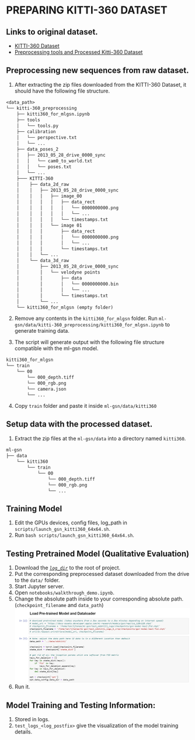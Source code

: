 # PREPARING KITTI-360 DATASET

## Links to original dataset.
- [KITTI-360 Dataset](http://www.cvlibs.net/datasets/kitti-360/)
- [Preprocessing tools and Processed Kitti-360 Dataset](https://hkustconnect-my.sharepoint.com/:f:/g/personal/hpaat_connect_ust_hk/Eor7lz08LsdOr-lvweXiJZMBEV6wYf1ZlBmuJX7J0XrmdA?e=rBFpRe)


## Preprocessing new sequences from raw dataset.
1. After extracting the zip files downloaded from the KITTI-360 Dataset, it should have the following file structure.
```
<data_path>
└── kitti-360_preprocessing
    ├── kitti360_for_mlgsn.ipynb
    ├── tools
    │   └── tools.py
    ├── calibration
    │   └── perspective.txt
    │   └── ...
    ├── data_poses_2
    │   ├── 2013_05_28_drive_0000_sync
    │   │   └── cam0_to_world.txt
    │   │   └── poses.txt
    │   └── ...
    ├─── KITTI-360
    │    ├── data_2d_raw
    │    │   ├── 2013_05_28_drive_0000_sync
    │    │   │   ├── image_00 
    │    │   │   │   ├── data_rect 
    │    │   │   │   │   └── 0000000000.png
    │    │   │   │   │   └── ...
    │    │   │   │   └── timestamps.txt
    │    │   │   └── image 01   
    │    │   │       ├── data_rect 
    │    │   │       │   └── 0000000000.png
    │    │   │       │   └── ...
    │    │   │       └── timestamps.txt
    │    │   └── ...
    │    └── data_3d_raw
    │        ├── 2013_05_28_drive_0000_sync
    │        │   └── velodyne points 
    │        │       ├── data
    │        │       │   └── 0000000000.bin
    │        │       │   └── ...
    │        │       └── timestamps.txt
    │        └── ...
    └── kitti360_for_mlgsn (empty folder)
```


2. Remove any contents in the `kitti360_for_mlgsn` folder. Run `ml-gsn/data/kitti-360_preprocessing/kitti360_for_mlgsn.ipynb` to generate training data.


3. The script will generate output with the following file structure compatible with the ml-gsn model.
```
kitti360_for_mlgsn
└── train
    └── 00
        └── 000_depth.tiff
        └── 000_rgb.png
        └── camera.json
        └── ...
```

4. Copy `train` folder and paste it inside `ml-gsn/data/kitti360`


## Setup data with the processed dataset.
1. Extract the zip files at the `ml-gsn/data` into a directory named `kitti360`.
```
ml-gsn
├── data
    └── kitti360
        └── train
            └── 00
                └── 000_depth.tiff
                └── 000_rgb.png
                └── ...
```


## Training Model
1. Edit the GPUs devices, config files, log_path in `scripts/launch_gsn_kitti360_64x64.sh`.
2. Run `bash scripts/launch_gsn_kitti360_64x64.sh`.

## Testing Pretrained Model (Qualitative Evaluation)
1.  Download the [_`log_dir`_](https://hkustconnect-my.sharepoint.com/:f:/g/personal/hpaat_connect_ust_hk/Eor7lz08LsdOr-lvweXiJZMBEV6wYf1ZlBmuJX7J0XrmdA?e=rBFpRe) to the root of project. 
1.	Put the corresponding preprocessed dataset downloaded from the drive to the `data/` folder.
2.	Start Jupyter server. 
3.	Open `notebooks/walkthrough_demo.ipynb`.
4.	Change the absolute path inside to your corresponding absolute path. (`checkpoint_filename` and `data_path`)
![jupyternotebook](../assets/walkthrough_notebook.png)
5.	Run it.

## Model Training and Testing Information:
1.	Stored in logs.
2.	`test_logs_<log_postfix>` give the visualization of the model training details.
